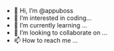 - 👋 Hi, I’m @appuboss
- 👀 I’m interested in coding...
- 🌱 I’m currently learning ...
- 💞️ I’m looking to collaborate on ...
- 📫 How to reach me ...

<!---
appuboss/appuboss is a ✨ special ✨ repository because its `README.md` (this file) appears on your GitHub profile.
You can click the Preview link to take a look at your changes.
--->
